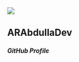 <html>
  <body>
<div class="nav-bar" style="backgorund-color:#fff111;">
  <img src="https://i.ibb.co/82ks9ky/ARAbdulla-Dev-logos.jpg">
  <h2>ARAbdullaDev</h2>
  <h5>GitHub Profile</h5>
</div>
  </body>
  </html>
